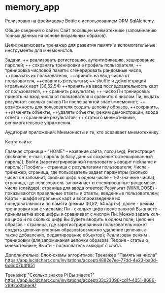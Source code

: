 # memory_app
Релизовано на фреймворке Bottle с использованием ORM SqlAlchemy.

Общие сведения о сайте:
Сайт посвящен мнемотехнике (запоминанию точных данных на основе визуальных образов).

Цели: реализовать тренажер для развития памяти и вспомогательные инструменты для мнемонистов.

Задачи:
++ реализовать регистрацию, аутентификацию, хеширование паролей;
++ сохранять тренировки в профиль пользователя;
++ тренировка числовой памяти: сгенерировать рандомные числа, ++показать их пользователю, ++принять на ввод числа от пользователя, ++сравнить результаты;
++ shuffle и демонстрация игральных карт (36,52,54) ++принять на ввод последовательность карт от пользователя, ++ сравнить результаты; 
++ число Пи тренировка: принять на вход числа от пользователя и сравнить с числом Пи, выдать результат: сколько знаков Пи после запятой знает мнемонист; 
++ возможность для пользователя создать цепочку образов, ++сохранить, ++изменять объекты, ++удалять объекты, режим демонстрации, воода ответа ++сравнение результатов;
++ статьи о мнемотехнике, вспомогательные упражнения.

Аудитория приложения: Мнемонисты и те, кто осваивает мнемотехнику.

Карта сайта:

Главная страница - "HOME" - название сайта, лого (svg);
Регистрация (nickname, e-mail, пароль (в базу данных сохраняется хешированный пароль));
Войти (зарегистрированный пользователь вводит nickname и пароль);
Профиль - страница с результатами пользователя;
Числа - тренажер; страница, где пользователь задает параметры (сколько чисел он запомнит, сколько цифр в одном числе - 1-2-значные числа); страница, где пользователь запоминает сгенерированные рандомные числа (слайдер); страница для ввода ответов; Результат (WIN/LOOSE) - показываются правильные ответы и ответы, введенные пользователем;
Карты - шаффл игральных карт и воспроизведение их поседоватльности по памяти (режим 36,52, 54 карты). далее - режим тренировки как с числами;
Пи - сколько цифр после запятой Вы знаете - принимаетна вход цифры и сравнивает с числом Пи. Можно задать кол-во цифр и по сколько цифр Вы будете вводить в одном поле;
Цепочки образов - страница, где зарегистрированный пользователь может создать цепочки опорных образов(возможно удаление цепочки, а также добавление, редактирование объектов); Реализован режим тренировки (для запоминания цепочки образов).
Теория - статьи о мнемотехнике;
Выйти - пользователь выходит с сайта.
 



Дополнительно:
Блок-схемы алгоритмов:
Тренажер "Память на числа"
https://app.lucidchart.com/invitations/accept/4862e7ee-77dd-4e23-ba0d-6c6d07b4f851

Тренажер "Сколько знаков Pi Вы знаете?"
https://app.lucidchart.com/invitations/accept/33c23090-cd1f-4051-8686-2692a30d6e97


